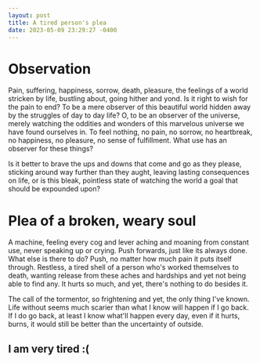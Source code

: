 ```yaml
---
layout: post
title: A tired person's plea
date: 2023-05-09 23:29:27 -0400
---
```


# Observation
Pain, suffering, happiness, sorrow, death, pleasure, the feelings of a world stricken by life, bustling about, going hither and yond. Is it right to wish for the pain to end? To be a mere observer of this beautiful world hidden away by the struggles of day to day life?
O, to be an observer of the universe, merely watching the oddities and wonders of this marvelous universe we have found ourselves in. To feel nothing, no pain, no sorrow, no heartbreak, no happiness, no pleasure, no sense of fulfillment. What use has an observer for these things?

Is it better to brave the ups and downs that come and go as they please, sticking around way further than they aught, leaving lasting consequences on life, or is this bleak, pointless state of watching the world a goal that should be expounded upon?

# Plea of a broken, weary soul
A machine, feeling every cog and lever aching and moaning from constant use, never speaking up or crying. Push forwards, just like its always done. What else is there to do? Push, no matter how much pain it puts itself through.
Restless, a tired shell of a person who's worked themselves to death, wanting release from these aches and hardships and yet not being able to find any.
It hurts so much, and yet, there's nothing to do besides it.

The call of the tormentor, so frightening and yet, the only thing I've known. Life without seems much scarier than what I know will happen if I go back. If I do go back, at least I know what'll happen every day, even if it hurts, burns, it would still be better than the uncertainty of outside.

## I am very tired :(

<script src="https://utteranc.es/client.js"
        repo="Just-Jojo/Just-Jojo.github.io"
        issue-term="pathname"
        label="Comments"
        theme="github-light"
        crossorigin="anonymous"
        async>
</script>